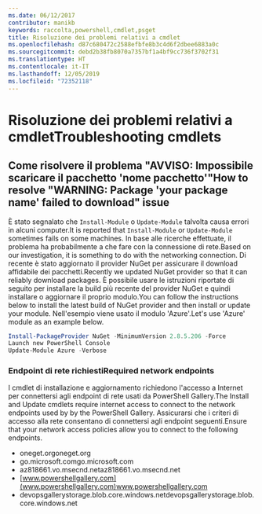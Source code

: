 ```yaml
---
ms.date: 06/12/2017
contributor: manikb
keywords: raccolta,powershell,cmdlet,psget
title: Risoluzione dei problemi relativi a cmdlet
ms.openlocfilehash: d87c680472c2588efbfe8b3c4d6f2dbee6883a0c
ms.sourcegitcommit: debd2b38fb8070a7357bf1a4bf9cc736f3702f31
ms.translationtype: HT
ms.contentlocale: it-IT
ms.lasthandoff: 12/05/2019
ms.locfileid: "72352118"
---
```

# <a name="troubleshooting-cmdlets"></a><span data-ttu-id="4d726-103">Risoluzione dei problemi relativi a cmdlet</span><span class="sxs-lookup"><span data-stu-id="4d726-103">Troubleshooting cmdlets</span></span>

## <a name="how-to-resolve-warning-package-your-package-name-failed-to-download-issue"></a><span data-ttu-id="4d726-104">Come risolvere il problema "AVVISO: Impossibile scaricare il pacchetto 'nome pacchetto'"</span><span class="sxs-lookup"><span data-stu-id="4d726-104">How to resolve "WARNING: Package 'your package name' failed to download" issue</span></span>

<span data-ttu-id="4d726-105">È stato segnalato che `Install-Module` o `Update-Module` talvolta causa errori in alcuni computer.</span><span class="sxs-lookup"><span data-stu-id="4d726-105">It is reported that `Install-Module` or `Update-Module` sometimes fails on some machines.</span></span> <span data-ttu-id="4d726-106">In base alle ricerche effettuate, il problema ha probabilmente a che fare con la connessione di rete.</span><span class="sxs-lookup"><span data-stu-id="4d726-106">Based on our investigation, it is something to do with the networking connection.</span></span> <span data-ttu-id="4d726-107">Di recente è stato aggiornato il provider NuGet per assicurare il download affidabile dei pacchetti.</span><span class="sxs-lookup"><span data-stu-id="4d726-107">Recently we updated NuGet provider so that it can reliably download packages.</span></span> <span data-ttu-id="4d726-108">È possibile usare le istruzioni riportate di seguito per installare la build più recente del provider NuGet e quindi installare o aggiornare il proprio modulo.</span><span class="sxs-lookup"><span data-stu-id="4d726-108">You can follow the instructions below to install the latest build of NuGet provider and then install or update your module.</span></span> <span data-ttu-id="4d726-109">Nell'esempio viene usato il modulo 'Azure'.</span><span class="sxs-lookup"><span data-stu-id="4d726-109">Let's use 'Azure' module as an example below.</span></span>

```powershell
Install-PackageProvider NuGet -MinimumVersion 2.8.5.206 -Force
Launch new PowerShell Console
Update-Module Azure -Verbose
```

### <a name="required-network-endpoints"></a><span data-ttu-id="4d726-110">Endpoint di rete richiesti</span><span class="sxs-lookup"><span data-stu-id="4d726-110">Required network endpoints</span></span>

<span data-ttu-id="4d726-111">I cmdlet di installazione e aggiornamento richiedono l'accesso a Internet per connettersi agli endpoint di rete usati da PowerShell Gallery.</span><span class="sxs-lookup"><span data-stu-id="4d726-111">The Install and Update cmdlets require internet access to connect to the network endpoints used by by the PowerShell Gallery.</span></span> <span data-ttu-id="4d726-112">Assicurarsi che i criteri di accesso alla rete consentano di connettersi agli endpoint seguenti.</span><span class="sxs-lookup"><span data-stu-id="4d726-112">Ensure that your network access policies allow you to connect to the following endpoints.</span></span>

- <span data-ttu-id="4d726-113">oneget.org</span><span class="sxs-lookup"><span data-stu-id="4d726-113">oneget.org</span></span>
- <span data-ttu-id="4d726-114">go.microsoft.com</span><span class="sxs-lookup"><span data-stu-id="4d726-114">go.microsoft.com</span></span>
- <span data-ttu-id="4d726-115">az818661.vo.msecnd.net</span><span class="sxs-lookup"><span data-stu-id="4d726-115">az818661.vo.msecnd.net</span></span>
- <span data-ttu-id="4d726-116">[www.powershellgallery.com](www.powershellgallery.com)</span><span class="sxs-lookup"><span data-stu-id="4d726-116">www.powershellgallery.com</span></span>
- <span data-ttu-id="4d726-117">devopsgallerystorage.blob.core.windows.net</span><span class="sxs-lookup"><span data-stu-id="4d726-117">devopsgallerystorage.blob.core.windows.net</span></span>
